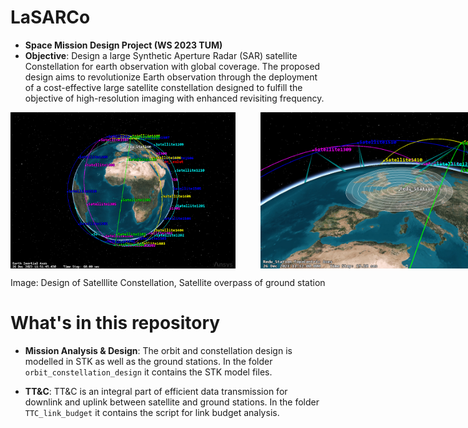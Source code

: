 # LaSARCo

- **Space Mission Design Project (WS 2023 TUM)**
- **Objective**: Design a large Synthetic Aperture Radar (SAR) satellite Constellation for earth observation with global coverage. The proposed design aims to revolutionize Earth observation through the deployment of a cost-effective large satellite constellation designed to fulfill the objective of high-resolution imaging with enhanced revisiting frequency.

<div style="display: flex;">
  <img src=".github/3D_home_view_globe.png" alt="image 1" style="margin-right: 20px;" height="250"/>
  <img src=".github/Redu_ground_station_satellite1101.png" alt="image 2" style="margin-left: 20px;" height="250"/> 
</div>

Image: Design of Satelllite Constellation, Satellite overpass of ground station 

# What's in this repository

- **Mission Analysis & Design**: The orbit and constellation design is modelled in STK as well as the ground stations. In the folder `orbit_constellation_design` it contains the STK model files.

- **TT&C**: TT&C is an integral part of efficient data transmission for downlink and uplink between satellite and ground stations. In the folder `TTC_link_budget` it contains the script for link budget analysis.